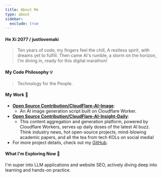 ```yaml
---
title: About Me
type: about
sidebar:
  exclude: true
---
```

#### He Xi 2077 / justlovemaki

> Ten years of code, my fingers feel the chill,
> A restless spirit, with dreams yet to fulfill.
> Then came AI's rumble, a storm on the horizon,
> I'm diving in, ready for this digital marathon!

#### My Code Philosophy 💡

> Technology for the People.

#### My Work 🌟

*   **[Open Source Contribution/CloudFlare-AI-Image](https://github.com/justlovemaki/CloudFlare-AI-Image)**:
    *   An AI image generation script built on Cloudflare Worker.
*   **[Open Source Contribution/CloudFlare-AI-Insight-Daily](https://github.com/justlovemaki/CloudFlare-AI-Insight-Daily)**:
    *   This content aggregation and generation platform, powered by Cloudflare Workers, serves up daily doses of the latest AI buzz. Think industry news, hot open-source projects, mind-blowing academic papers, and all the tea from tech KOLs on social media!
*   For more project details, check out my [GitHub](https://github.com/justlovemaki).

#### What I'm Exploring Now 🚀

I'm super into LLM applications and website SEO, actively diving deep into learning and hands-on practice.